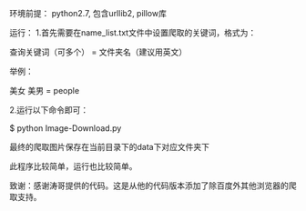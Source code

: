 环境前提：
 python2.7, 包含urllib2, pillow库
 
运行：
1.首先需要在name_list.txt文件中设置爬取的关键词，格式为：  

  查询关键词（可多个） = 文件夹名（建议用英文）
  
  举例：
  
  美女 美男 = people
  
2.运行以下命令即可：

  $ python Image-Download.py
  
最终的爬取图片保存在当前目录下的data下对应文件夹下 

此程序比较简单，运行也比较简单。

致谢：感谢涛哥提供的代码。这是从他的代码版本添加了除百度外其他浏览器的爬取支持。